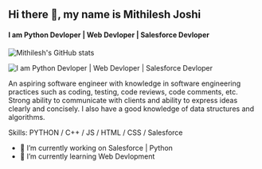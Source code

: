 

## Hi there 👋, my name is Mithilesh Joshi
#### I am Python Devloper | Web Devloper | Salesforce Devloper
![Mithilesh's GitHub stats](https://github-readme-stats.vercel.app/api?username=mithileshjoshi100&theme=tokyonight&show_icons=true)

![I am Python Devloper | Web Devloper | Salesforce Devloper](https://arturssmirnovs.github.io/github-profile-readme-generator/images/banner.png)

An aspiring software engineer with knowledge in software engineering practices such as coding, testing, code reviews, code comments, etc. Strong ability to communicate with clients and ability to express ideas clearly and concisely. I also have a good knowledge of data structures and algorithms.


Skills: PYTHON / C++ / JS / HTML / CSS / Salesforce

- 🔭 I’m currently working on Salesforce | Python 
- 🌱 I’m currently learning Web Devlopment 

<!--
**mithileshjoshi100/mithileshjoshi100** is a ✨ _special_ ✨ repository because its `README.md` (this file) appears on your GitHub profile.

Here are some ideas to get you started:

- 🔭 I’m currently working on ...
- 🌱 I’m currently learning ...
- 👯 I’m looking to collaborate on ...
- 🤔 I’m looking for help with ...
- 💬 Ask me about ...
- 📫 How to reach me: ...
- 😄 Pronouns: ...
- ⚡ Fun fact: ...
-->

